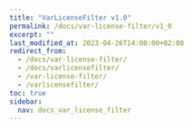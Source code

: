 ```yaml
---
title: "VarLicenseFilter v1.0"
permalink: /docs/var-license-filter/v1_0
excerpt: ""
last_modified_at: 2023-04-26T14:00:00+02:00
redirect_from:
  - /docs/var-license-filter/
  - /docs/varlicensefilter/
  - /var-license-filter/
  - /varlicensefilter/
toc: true
sidebar:
  nav: docs_var_license_filter
---
```

